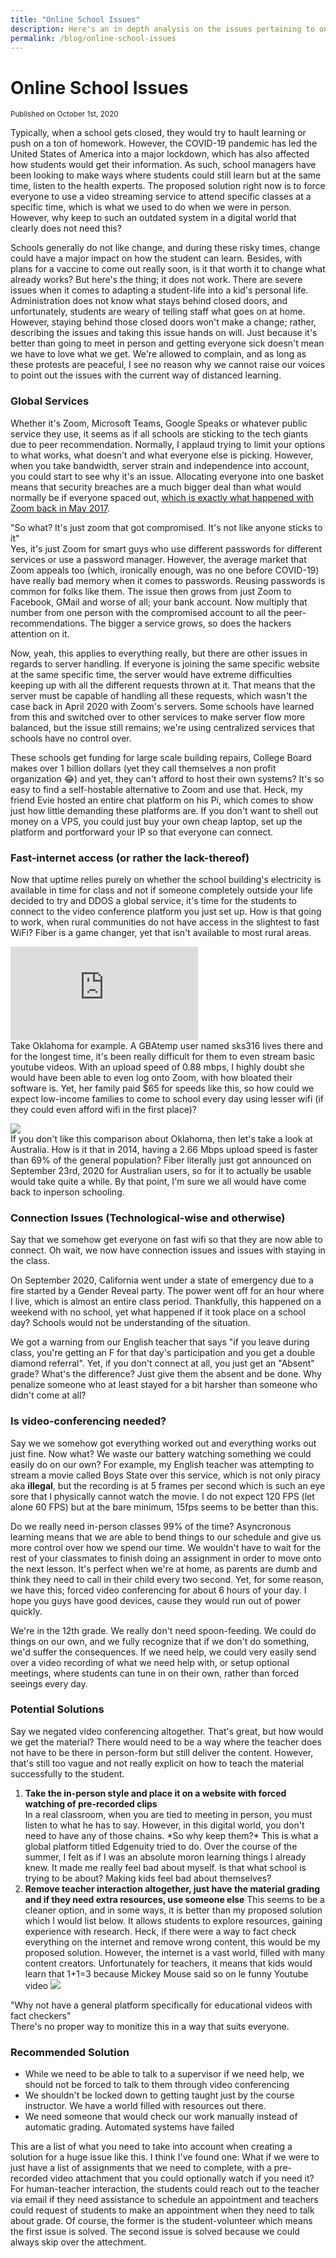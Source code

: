 ```yaml
---
title: "Online School Issues"
description: Here's an in depth analysis on the issues pertaining to online schooling due to the COVID-19 pandemic
permalink: /blog/online-school-issues
---
```


# Online School Issues
<small class="font-italic font-weight-light font-underline">Published on October 1st, 2020</small>

<!--<div class="d-xl-none" data-toc></div>
<div class="row" markdown="1">
<div class="col-xl-8" data-content markdown="1">-->

Typically, when a school gets closed, they would try to hault learning or push on a ton of homework. However, the COVID-19 pandemic has led the United States of America into a major lockdown, which has also affected how students would get their information. As such, school managers have been looking to make ways where students could still learn but at the same time, listen to the health experts. The proposed solution right now is to force everyone to use a video streaming service to attend specific classes at a specific time, which is what we used to do when we were in person. However, why keep to such an outdated system in a digital world that clearly does not need this?

Schools generally do not like change, and during these risky times, change could have a major impact on how the student can learn. Besides, with plans for a vaccine to come out really soon, is it that worth it to change what already works? But here's the thing; it does not work. There are severe issues when it comes to adapting a student-life into a kid's personal life. Administration does not know what stays behind closed doors, and unfortunately, students are weary of telling staff what goes on at home. However, staying behind those closed doors won't make a change; rather, describing the issues and taking this issue hands on will. Just because it's better than going to meet in person and getting everyone sick doesn't mean we have to love what we get. We're allowed to complain, and as long as these protests are peaceful, I see no reason why we cannot raise our voices to point out the issues with the current way of distanced learning.

### Global Services

Whether it's Zoom, Microsoft Teams, Google Speaks or whatever public service they use, it seems as if all schools are sticking to the tech giants due to peer recommendation. Normally, I applaud trying to limit your options to what works, what doesn't and what everyone else is picking. However, when you take bandwidth, server strain and independence into account, you could start to see why it's an issue. Allocating everyone into one basket means that security breaches are a much bigger deal than what would normally be if everyone spaced out, [which is exactly what happened with Zoom back in May 2017](https://www.nbcnews.com/tech/security/passwords-email-addresses-thousands-zoom-accounts-are-sale-dark-web-n1183796?cid=googlenews-tech).

"So what? It's just zoom that got compromised. It's not like anyone sticks to it"<br>
Yes, it's just Zoom for smart guys who use different passwords for different services or use a password manager. However, the average market that Zoom appeals too (which, ironically enough, was no one before COVID-19) have really bad memory when it comes to passwords. Reusing passwords is common for folks like them. The issue then grows from just Zoom to Facebook, GMail and worse of all; your bank account. Now multiply that number from one person with the compromised account to all the peer-recommendations. The bigger a service grows, so does the hackers attention on it.

Now, yeah, this applies to everything really, but there are other issues in regards to server handling. If everyone is joining the same specific website at the same specific time, the server would have extreme difficulties keeping up with all the different requests thrown at it. That means that the server must be capable of handling all these requests, which wasn't the case back in April 2020 with Zoom's servers. Some schools have learned from this and switched over to other services to make server flow more balanced, but the issue still remains; we're using centralized services that schools have no control over.

These schools get funding for large scale building repairs, College Board makes over 1 billion dollars (yet they call themselves a non profit organization 😂) and yet, they can't afford to host their own systems? It's so easy to find a self-hostable alternative to Zoom and use that. Heck, my friend Evie hosted an entire chat platform on his Pi, which comes to show just how little demanding these platforms are. If you don't want to shell out money on a VPS, you could just buy your own cheap laptop, set up the platform and portforward your IP so that everyone can connect.

### Fast-internet access (or rather the lack-thereof)

Now that uptime relies purely on whether the school building's electricity is available in time for class and not if someone completely outside your life decided to try and DDOS a global service, it's time for the students to connect to the video conference platform you just set up. How is that going to work, when rural communities do not have access in the slightest to fast WiFi? Fiber is a game changer, yet that isn't available to most rural areas.

![](https://gbatemp.net/proxy.php?image=https%3A%2F%2Fwww.speedtest.net%2Fresult%2F9751358092.png&hash=f65543df83ec5556167be8e74474165f)<br>
Take Oklahoma for example. A GBAtemp user named sks316 lives there and for the longest time, it's been really difficult for them to even stream basic youtube videos. With an upload speed of 0.88 mbps, I highly doubt she would have been able to even log onto Zoom, with how bloated their software is. Yet, her family paid $65 for speeds like this, so how could we expect low-income families to come to school every day using lesser wifi (if they could even afford wifi in the first place)?

![](https://www.speedtest.net/result/3596210135.png)<br>
If you don't like this comparison about Oklahoma, then let's take a look at Australia. How is it that in 2014, having a 2.66 Mbps upload speed is faster than 69% of the general population? Fiber literally just got announced on September 23rd, 2020 for Australian users, so for it to actually be usable would take quite a while. By that point, I'm sure we all would have come back to inperson schooling.

### Connection Issues (Technological-wise and otherwise)

Say that we somehow get everyone on fast wifi so that they are now able to connect. Oh wait, we now have connection issues and issues with staying in the class.

On September 2020, California went under a state of emergency due to a fire started by a Gender Reveal party. The power went off for an hour where I live, which is almost an entire class period. Thankfully, this happened on a weekend with no school, yet what happened if it took place on a school day? Schools would not be understanding of the situation.

We got a warning from our English teacher that says "if you leave during class, you're getting an F for that day's participation and you get a double diamond referral". Yet, if you don't connect at all, you just get an "Absent" grade? What's the difference? Just give them the absent and be done. Why penalize someone who at least stayed for a bit harsher than someone who didn't come at all?

### Is video-conferencing needed?
Say we we somehow got everything worked out and everything works out just fine. Now what? We waste our battery watching something we could easily do on our own?
For example, my English teacher was attempting to stream a movie called Boys State over this service, which is not only piracy aka **illegal**, but the recording is at 5 frames per second which is such an eye sore that I physically cannot watch the movie. I do not expect 120 FPS (let alone 60 FPS) but at the bare minimum, 15fps seems to be better than this.

Do we really need in-person classes 99% of the time? Asyncronous learning means that we are able to bend things to our schedule and give us more control over how we spend our time. We wouldn't have to wait for the rest of your classmates to finish doing an assignment in order to move onto the next lesson. It's perfect when we're at home, as parents are dumb and think they need to call in their child every two second. Yet, for some reason, we have this; forced video conferencing for about 6 hours of your day. I hope you guys have good devices, cause they would run out of power quickly.

We're in the 12th grade. We really don't need spoon-feeding. We could do things on our own, and we fully recognize that if we don't do something, we'd suffer the consequences. If we need help, we could very easily send over a video recording of what we need help with, or setup optional meetings, where students can tune in on their own, rather than forced seeings every day.

### Potential Solutions
Say we negated video conferencing altogether. That's great, but how would we get the material? There would need to be a way where the teacher does not have to be there in person-form but still deliver the content. However, that's still too vague and not really explicit on how to teach the material successfully to the student.

<ol>
<li><b>Take the in-person style and place it on a website with forced watching of pre-recorded clips</b><br>
In a real classroom, when you are tied to meeting in person, you must listen to what he has to say. However, in this digital world, you don't need to have any of those chains. *So why keep them?*
This is what a global platform titled Edgenuity tried to do. Over the course of the summer, I felt as if I was an absolute moron learning things I already knew. It made me really feel bad about myself. Is that what school is trying to be about? Making kids feel bad about themselves?</li>

<li><b>Remove teacher interaction altogether, just have the material grading and if they need extra resources, use someone else</b>
This seems to be a cleaner option, and in some ways, it is better than my proposed solution which I would list below. It allows students to explore resources, gaining experience with research. Heck, if there were a way to fact check everything on the internet and remove wrong content, this would be my proposed solution. However, the internet is a vast world, filled with many content creators. Unfortunately for teachers, it means that kids would learn that 1+1=3 because Mickey Mouse said so on le funny Youtube video
<img src="https://media1.tenor.com/images/079ae25325122099ad2546621d7d0edb/tenor.gif?itemid=4986649" /></li>
</ol>

"Why not have a general platform specifically for educational videos with fact checkers"<br>
There's no proper way to monitize this in a way that suits everyone.

### Recommended Solution

- While we need to be able to talk to a supervisor if we need help, we should not be forced to talk to them through video conferencing
- We shouldn't be locked down to getting taught just by the course instructor. We have a world filled with resources out there.
- We need someone that would check our work manually instead of automatic grading. Automated systems have failed

This are a list of what you need to take into account when creating a solution for a huge issue like this. I think I've found one: What if we were to just have a list of assignments that we need to complete, with a pre-recorded video attachment that you could optionally watch if you need it? For human-teacher interaction, the students could reach out to the teacher via email if they need assistance to schedule an appointment and teachers could request of students to make an appointment when they need to talk about grade. Of course, the former is the student-volunteer which means the first issue is solved. The second issue is solved because we could always skip over the attechment.

<!--</div>

<div class="col-xl-4 d-none d-xl-block">

<div class="sticky-top" data-toc></div>

</div>

</div>-->